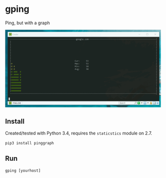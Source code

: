 # gping
Ping, but with a graph

![](/doc/readme_screencast.gif)

## Install
Created/tested with Python 3.4, requires the `staticstics` module on 2.7.

`pip3 install pinggraph`

## Run

`gping [yourhost]`